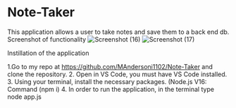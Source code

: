 # Note-Taker
This application allows a user to take notes and save them to a back end db.
Screenshot of functionality
![Screenshot (16)](https://github.com/MAndersoni1102/Note-Taker/assets/160556796/b84a572d-f9fa-4097-bb41-3e9ecff7abc1)
![Screenshot (17)](https://github.com/MAndersoni1102/Note-Taker/assets/160556796/c791f77f-6ae9-4e37-834d-efed2d81e602)

Instillation of the application

1.Go to my repo at https://github.com/MAndersoni1102/Note-Taker and clone the repository.
2. Open in VS Code, you must have VS Code installed.
3. Using your terminal, install the necessary packages. (Node.js V16: Command (npm i)
4. In order to run the application, in the terminal type node app.js

